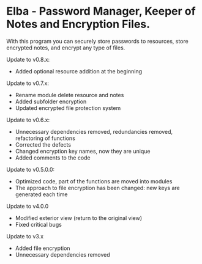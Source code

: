# Elba - Password Manager, Keeper of Notes and Encryption Files.

With this program you can securely store passwords to resources, store encrypted notes, and encrypt any type of files.

Update to v0.8.x:
- Added optional resource addition at the beginning

Update to v0.7.x:
- Rename module delete resource and notes
- Added subfolder encryption
- Updated encrypted file protection system

Update to v0.6.x:
- Unnecessary dependencies removed, redundancies removed, refactoring of functions
- Corrected the defects
- Changed encryption key names, now they are unique
- Added comments to the code

Update to v0.5.0.0:
- Optimized code, part of the functions are moved into modules
- The approach to file encryption has been changed: new keys are generated each time

Update to v4.0.0
- Modified exterior view (return to the original view)
- Fixed critical bugs

Update to v3.x
- Added file encryption
- Unnecessary dependencies removed
